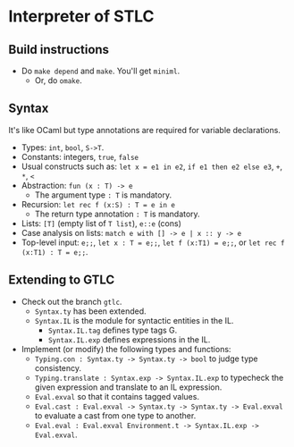 # Interpreter of STLC

## Build instructions

* Do `make depend` and `make`.  You'll get `miniml`.
    * Or, do `omake`.

## Syntax

It's like OCaml but type annotations are required for variable declarations.

* Types: `int`, `bool`, `S->T`.
* Constants: integers, `true`, `false`
* Usual constructs such as: `let x = e1 in e2`, `if e1 then e2 else e3`, `+`, `*`, `<`
* Abstraction: `fun (x : T) -> e`
    * The argument type `: T` is mandatory.
* Recursion: `let rec f (x:S) : T = e in e`
    * The return type annotation `: T` is mandatory.
* Lists: `[T]` (empty list of `T list`), `e::e` (cons)
* Case analysis on lists: `match e with [] -> e | x :: y -> e`
* Top-level input: `e;;`, `let x : T = e;;`, `let f (x:T1) = e;;`, or `let rec f (x:T1) : T = e;;`.

## Extending to GTLC

* Check out the branch `gtlc`.
   * `Syntax.ty` has been extended.
   * `Syntax.IL` is the module for syntactic entities in the IL.
       * `Syntax.IL.tag` defines type tags G.
       * `Syntax.IL.exp` defines expressions in the IL.
* Implement (or modify) the following types and functions:
   * `Typing.con : Syntax.ty -> Syntax.ty -> bool` to judge type consistency.
   * `Typing.translate : Syntax.exp -> Syntax.IL.exp` to typecheck the given expression and translate to an IL expression.
   * `Eval.exval` so that it contains tagged values.
   * `Eval.cast : Eval.exval -> Syntax.ty -> Syntax.ty -> Eval.exval` to evaluate a cast from one type to another.
   * `Eval.eval : Eval.exval Environment.t -> Syntax.IL.exp -> Eval.exval`.

